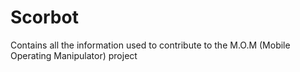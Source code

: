 # Scorbot
Contains all the information used to contribute to the M.O.M (Mobile Operating Manipulator) project
